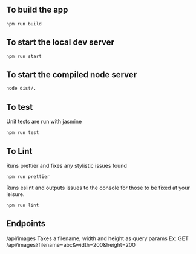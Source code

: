 ## To build the app
```
npm run build
```

## To start the local dev server
```
npm run start
```
## To start the compiled node server
```
node dist/.
```
## To test
Unit tests are run with jasmine

```
npm run test
```

## To Lint
Runs prettier and fixes any stylistic issues found
```
npm run prettier
```

Runs eslint and outputs issues to the console for those to be fixed at your leisure.
```
npm run lint
```

## Endpoints

/api/images
Takes a filename, width and height as query params
Ex: GET /api/images?filename=abc&width=200&height=200